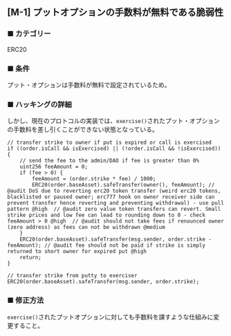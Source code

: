 ## [M-1] プットオプションの手数料が無料である脆弱性

### ■ カテゴリー

ERC20

### ■ 条件

プット・オプションは手数料が無料で設定されているため。

### ■ ハッキングの詳細

しかし、現在のプロトコルの実装では、`exercise()`されたプット・オプションの手数料を差し引くことができない状態となっている。

```sol
// transfer strike to owner if put is expired or call is exercised
if ((order.isCall && isExercised) || (!order.isCall && !isExercised)) {
    // send the fee to the admin/DAO if fee is greater than 0%
    uint256 feeAmount = 0;
    if (fee > 0) {
        feeAmount = (order.strike * fee) / 1000;
        ERC20(order.baseAsset).safeTransfer(owner(), feeAmount); // @audit DoS due to reverting erc20 token transfer (weird erc20 tokens, blacklisted or paused owner; erc777 hook on owner receiver side can prevent transfer hence reverting and preventing withdrawal) - use pull pattern @high  // @audit zero value token transfers can revert. Small strike prices and low fee can lead to rounding down to 0 - check feeAmount > 0 @high  // @audit should not take fees if renounced owner (zero address) as fees can not be withdrawn @medium
    }
    ERC20(order.baseAsset).safeTransfer(msg.sender, order.strike - feeAmount); // @audit fee should not be paid if strike is simply returned to short owner for expired put @high
    return;
}
```

```sol
// transfer strike from putty to exerciser
ERC20(order.baseAsset).safeTransfer(msg.sender, order.strike);
```

### ■ 修正方法

`exercise()`されたプットオプションに対しても手数料を課すような仕組みに変更すること。